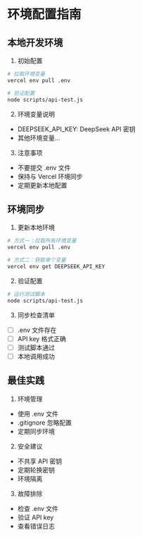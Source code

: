 # 环境配置指南

## 本地开发环境

1. 初始配置
```bash
# 拉取环境变量
vercel env pull .env

# 验证配置
node scripts/api-test.js
```

2. 环境变量说明
- DEEPSEEK_API_KEY: DeepSeek API 密钥
- 其他环境变量...

3. 注意事项
- 不要提交 .env 文件
- 保持与 Vercel 环境同步
- 定期更新本地配置

## 环境同步

1. 更新本地环境
```bash
# 方式一：拉取所有环境变量
vercel env pull .env

# 方式二：获取单个变量
vercel env get DEEPSEEK_API_KEY
```

2. 验证配置
```bash
# 运行测试脚本
node scripts/api-test.js
```

3. 同步检查清单
- [ ] .env 文件存在
- [ ] API key 格式正确
- [ ] 测试脚本通过
- [ ] 本地调用成功

## 最佳实践

1. 环境管理
- 使用 .env 文件
- .gitignore 忽略配置
- 定期同步环境

2. 安全建议
- 不共享 API 密钥
- 定期轮换密钥
- 环境隔离

3. 故障排除
- 检查 .env 文件
- 验证 API key
- 查看错误日志 